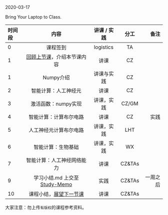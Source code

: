 2020-03-17

Bring Your Laptop to Class. 

| 时间段   |  内容     |  讲课 / 实践     |   分工  |   备注       |
| :---     | :----:    |   :----:    |    :----:    |       ---: |
|   0      | 课程签到     |  logistics   |     TA     |        |
|   1      |  [回顾上节课](../WW4/WW4-stis-plan.md)，介绍本节课内容 |    讲课     |   CZ   |      |
|   1      | Numpy介绍     |  讲课与实践   |     CZ     |        |
|   2      | 智能计算：人工神经元 |  讲课    |    CZ    |         |
|   3      | 激活函数：numpy实现 |  讲课，实践    |    CZ/GM    |         |
|   4      | 智能计算：计算布尔电路 |  讲课  |    CZ    |  实践       |
|   5      | 人工神经元计算布尔电路 | 讲课，实践     |  LHT |   |
|   6      | 智能计算：生物基础 | 讲课，实践      |  WX |  |
|   7      | 智能计算：人工神经网络能力 |  讲课   |    CZ&TAs     |         |
|   9      | 学习小结.md 上交至[Study-Memo](../../Study-Memo)   |  实践    |     CZ&TAs     |   一周之后    |
|   10      |  课程小结，[展望下一节课](../WW6/WW6-stis-plan.md)   |   讲课    |     CZ&TAs     |       |



大家注意：勿上传``有版权``的课程参考资料。
